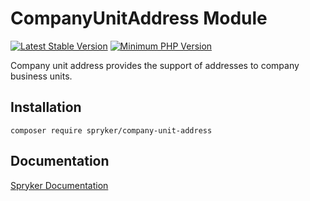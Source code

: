 # CompanyUnitAddress Module
[![Latest Stable Version](https://poser.pugx.org/spryker/company-unit-address/v/stable.svg)](https://packagist.org/packages/spryker/company-unit-address)
[![Minimum PHP Version](https://img.shields.io/badge/php-%3E%3D%208.1-8892BF.svg)](https://php.net/)

Company unit address provides the support of addresses to company business units.

## Installation

```
composer require spryker/company-unit-address
```

## Documentation

[Spryker Documentation](https://docs.spryker.com)
